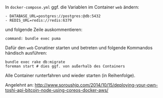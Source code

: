 In `docker-compose.yml` ggf. die Variablen im Container `web` ändern:

```
- DATABASE_URL=postgres://postgres:@db:5432
- REDIS_URL=redis://redis:6379
```

und folgende Zeile auskommentieren:

```
command: bundle exec puma
```

Dafür den `web` Conatiner starten und betreten und folgende Kommandos händisch ausführen:

```
bundle exec rake db:migrate
foreman start # dies ggf. von außerhalb des Containers
```

Alle Container runterfahren und wieder starten (in Reihenfolge).


Angelehnt an:
http://www.soroushjp.com/2014/10/15/deploying-your-own-toshi-api-bitcoin-node-using-coreos-docker-aws/
